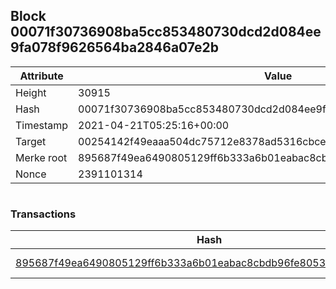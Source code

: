 ## Block 00071f30736908ba5cc853480730dcd2d084ee9fa078f9626564ba2846a07e2b

Attribute | Value
--- | ---
Height | 30915
Hash | 00071f30736908ba5cc853480730dcd2d084ee9fa078f9626564ba2846a07e2b
Timestamp | 2021-04-21T05:25:16+00:00
Target | 00254142f49eaaa504dc75712e8378ad5316cbcead634704b3734b6271167cc4
Merke root | 895687f49ea6490805129ff6b333a6b01eabac8cbdb96fe8053f1c84bedc60de
Nonce | 2391101314

```

```

### Transactions

Hash | Amount
--- | ---
[895687f49ea6490805129ff6b333a6b01eabac8cbdb96fe8053f1c84bedc60de](895687f49ea6490805129ff6b333a6b01eabac8cbdb96fe8053f1c84bedc60de.md) | 10.00000000 SKEPTI 
